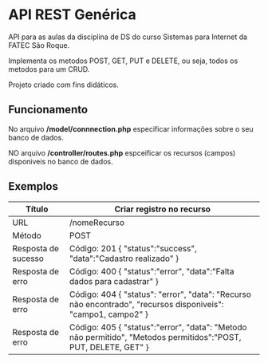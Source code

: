 # API REST Genérica

API para as aulas da disciplina de DS do curso Sistemas para Internet da FATEC São Roque.

Implementa os metodos POST, GET, PUT e DELETE, ou seja, todos os metodos para um CRUD.

Projeto criado com fins didáticos.

## Funcionamento
No arquivo **/model/connnection.php** especificar informações sobre o seu banco de dados.

NO arquivo **/controller/routes.php** espceificar os recursos (campos) disponiveis no banco de dados.

## Exemplos
    
**Título**          | **Criar registro no recurso**
--------------------|-
URL                 | /nomeRecurso
Método              | POST
Resposta de sucesso | Código: 201 { "status":"success", "data":"Cadastro realizado" }
Resposta de erro    | Código: 400 { "status":"error", "data":"Falta dados para cadastrar" }
Resposta de erro    | Código: 404 { "status": "error", "data": "Recurso não encontrado", "recursos disponiveis": "campo1, campo2" }
Resposta de erro    | Código: 405 { "status":"error", "data": "Metodo não permitido", "Metodos permitidos":"POST, PUT, DELETE, GET" }
